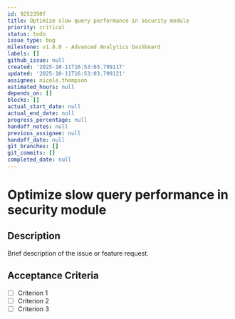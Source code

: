 ```yaml
---
id: 9252350f
title: Optimize slow query performance in security module
priority: critical
status: todo
issue_type: bug
milestone: v1.8.0 - Advanced Analytics Dashboard
labels: []
github_issue: null
created: '2025-10-11T16:53:03.799117'
updated: '2025-10-11T16:53:03.799121'
assignee: nicole.thompson
estimated_hours: null
depends_on: []
blocks: []
actual_start_date: null
actual_end_date: null
progress_percentage: null
handoff_notes: null
previous_assignee: null
handoff_date: null
git_branches: []
git_commits: []
completed_date: null
---
```


# Optimize slow query performance in security module

## Description

Brief description of the issue or feature request.

## Acceptance Criteria

- [ ] Criterion 1
- [ ] Criterion 2
- [ ] Criterion 3